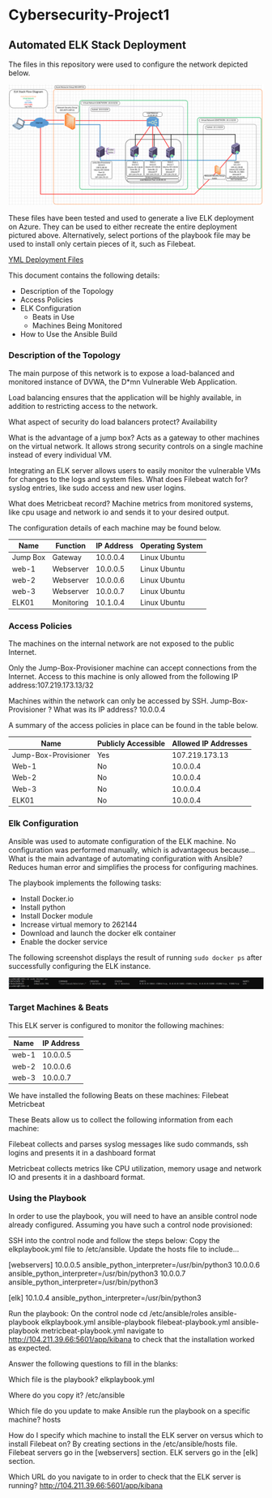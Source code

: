 # Cybersecurity-Project1
## Automated ELK Stack Deployment

The files in this repository were used to configure the network depicted below.

<img src="https://github.com/rfchapie/Cybersecurity-Project1/blob/main/Images/ELK_Deployment.png">

These files have been tested and used to generate a live ELK deployment on Azure. They can be used to either recreate the entire deployment pictured above. Alternatively, select portions of the playbook file may be used to install only certain pieces of it, such as Filebeat.

[YML Deployment Files](https://github.com/rfchapie/Cybersecurity-Project1/tree/main/Ansible)

This document contains the following details:
- Description of the Topology
- Access Policies
- ELK Configuration
  - Beats in Use
  - Machines Being Monitored
- How to Use the Ansible Build


### Description of the Topology

The main purpose of this network is to expose a load-balanced and monitored instance of DVWA, the D*mn Vulnerable Web Application.

Load balancing ensures that the application will be highly available, in addition to restricting access to the network.

What aspect of security do load balancers protect? Availability 

What is the advantage of a jump box? Acts as a gateway to other machines on the virtual network.  It allows strong security controls on a single machine instead of every individual VM.

Integrating an ELK server allows users to easily monitor the vulnerable VMs for changes to the logs and system files.
What does Filebeat watch for? syslog entries, like sudo access and new user logins. 

What does Metricbeat record? Machine metrics from monitored systems, like cpu usage and network io and sends it to your desired output.

The configuration details of each machine may be found below.


| Name     | Function   | IP Address | Operating System |
|----------|------------|------------|------------------|
| Jump Box | Gateway    | 10.0.0.4   | Linux Ubuntu     |
| web-1    | Webserver  | 10.0.0.5   | Linux Ubuntu     |
| web-2    | Webserver  | 10.0.0.6   | Linux Ubuntu     |
| web-3    | Webserver  | 10.0.0.7   | Linux Ubuntu     |
| ELK01    | Monitoring | 10.1.0.4   | Linux Ubuntu     |


### Access Policies

The machines on the internal network are not exposed to the public Internet. 

Only the Jump-Box-Provisioner machine can accept connections from the Internet. Access to this machine is only allowed from the following IP address:107.219.173.13/32


Machines within the network can only be accessed by SSH.
Jump-Box-Provisioner ? What was its IP address? 10.0.0.4

A summary of the access policies in place can be found in the table below.

| Name                 | Publicly Accessible | Allowed IP Addresses |
|----------------------|---------------------|----------------------|
| Jump-Box-Provisioner | Yes                 | 107.219.173.13       |
| Web-1                | No                  | 10.0.0.4             |
| Web-2                | No                  | 10.0.0.4             |        
| Web-3                | No                  | 10.0.0.4             |
| ELK01                | No                  | 10.0.0.4             |


### Elk Configuration

Ansible was used to automate configuration of the ELK machine. No configuration was performed manually, which is advantageous because...
What is the main advantage of automating configuration with Ansible? Reduces human error and simplifies the process for configuring machines.  

The playbook implements the following tasks:

- Install Docker.io
- Install python
- Install Docker module
- Increase virtual memory to 262144
- Download and launch the docker elk container
- Enable the docker service



The following screenshot displays the result of running `sudo docker ps` after successfully configuring the ELK instance.

<img src="https://github.com/rfchapie/Cybersecurity-Project1/blob/main/Images/ELK_Running.png">

### Target Machines & Beats

This ELK server is configured to monitor the following machines:

| Name     | IP Address |
|----------|------------|
| web-1    | 10.0.0.5   |
| web-2    | 10.0.0.6   |
| web-3    | 10.0.0.7   |


We have installed the following Beats on these machines:
Filebeat
Metricbeat

These Beats allow us to collect the following information from each machine:

Filebeat collects and parses syslog messages like sudo commands, ssh logins and presents it in a dashboard format

Metricbeat collects metrics like CPU utilization, memory usage and network IO and presents it in a dashboard format.






### Using the Playbook

In order to use the playbook, you will need to have an ansible control node already configured. Assuming you have such a control node provisioned: 

SSH into the control node and follow the steps below:
Copy the elkplaybook.yml file to /etc/ansible.
Update the hosts file to include...

[webservers]
10.0.0.5 ansible_python_interpreter=/usr/bin/python3
10.0.0.6 ansible_python_interpreter=/usr/bin/python3
10.0.0.7 ansible_python_interpreter=/usr/bin/python3

[elk]
10.1.0.4 ansible_python_interpreter=/usr/bin/python3



Run the playbook:
On the control node cd /etc/ansible/roles
ansible-playbook elkplaybook.yml
ansible-playbook filebeat-playbook.yml
ansible-playbook metricbeat-playbook.yml
navigate to http://104.211.39.66:5601/app/kibana to check that the installation worked as expected.

Answer the following questions to fill in the blanks:

Which file is the playbook? elkplaybook.yml

Where do you copy it? /etc/ansible


Which file do you update to make Ansible run the playbook on a specific machine? hosts

How do I specify which machine to install the ELK server on versus which to install Filebeat on? By creating sections in the /etc/ansible/hosts file.  Filebeat servers go in the [webservers] section.  ELK servers go in the [elk] section.



Which URL do you navigate to in order to check that the ELK server is running? http://104.211.39.66:5601/app/kibana


